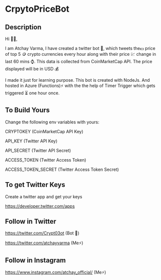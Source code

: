 # CrpytoPriceBot 

## Description

Hi 👋🏼,

I am Atchay Varma, I have created a twitter bot 🤖, which tweets the💵 price of top 5 🪙 crypto currencies every hour along with their price 💹 change in last 60 mins ⌚. This data is collected from CoinMarketCap API. The price displayed will be in USD 💰

I made it just for learning purpose. This bot is created with NodeJs. And hosted in Azure (Functions)⚡ with the the help of Timer Trigger which gets triggered ⏳ one hour once.


## To  Build Yours
Change the following env variables with yours: 

CRYPTOKEY (CoinMarketCap API Key)
  
API_KEY  (Twitter API Key)

API_SECRET (Twitter API Secret)

ACCESS_TOKEN (Twitter Access Token)

ACCESS_TOKEN_SECRET (Twitter Access Token Secret)

## To get Twitter Keys
Create a twitter app and get your keys 

https://developer.twitter.com/apps

## Follow in Twitter 
 https://twitter.com/Crypt03ot (Bot 🤖)
 
 https://twitter.com/atchayvarma (Me⚡)
 
 ## Follow in Instagram  
 https://www.instagram.com/atchay_official/ (Me⚡)
